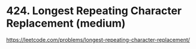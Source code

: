 # 424. Longest Repeating Character Replacement (medium)

https://leetcode.com/problems/longest-repeating-character-replacement/
